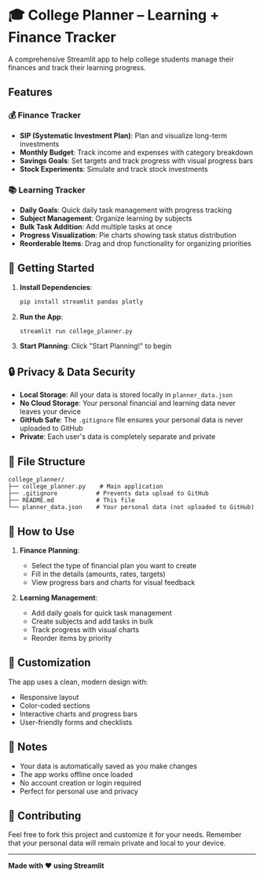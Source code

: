 # 🎓 College Planner – Learning + Finance Tracker

A comprehensive Streamlit app to help college students manage their finances and track their learning progress.

## Features

### 💰 Finance Tracker
- **SIP (Systematic Investment Plan)**: Plan and visualize long-term investments
- **Monthly Budget**: Track income and expenses with category breakdown
- **Savings Goals**: Set targets and track progress with visual progress bars
- **Stock Experiments**: Simulate and track stock investments

### 📚 Learning Tracker
- **Daily Goals**: Quick daily task management with progress tracking
- **Subject Management**: Organize learning by subjects
- **Bulk Task Addition**: Add multiple tasks at once
- **Progress Visualization**: Pie charts showing task status distribution
- **Reorderable Items**: Drag and drop functionality for organizing priorities

## 🚀 Getting Started

1. **Install Dependencies**:
   ```bash
   pip install streamlit pandas plotly
   ```

2. **Run the App**:
   ```bash
   streamlit run college_planner.py
   ```

3. **Start Planning**: Click "Start Planning!" to begin

## 🔒 Privacy & Data Security

- **Local Storage**: All your data is stored locally in `planner_data.json`
- **No Cloud Storage**: Your personal financial and learning data never leaves your device
- **GitHub Safe**: The `.gitignore` file ensures your personal data is never uploaded to GitHub
- **Private**: Each user's data is completely separate and private

## 📁 File Structure

```
college_planner/
├── college_planner.py    # Main application
├── .gitignore           # Prevents data upload to GitHub
├── README.md            # This file
└── planner_data.json    # Your personal data (not uploaded to GitHub)
```

## 🎯 How to Use

1. **Finance Planning**:
   - Select the type of financial plan you want to create
   - Fill in the details (amounts, rates, targets)
   - View progress bars and charts for visual feedback

2. **Learning Management**:
   - Add daily goals for quick task management
   - Create subjects and add tasks in bulk
   - Track progress with visual charts
   - Reorder items by priority

## 🔧 Customization

The app uses a clean, modern design with:
- Responsive layout
- Color-coded sections
- Interactive charts and progress bars
- User-friendly forms and checklists

## 📝 Notes

- Your data is automatically saved as you make changes
- The app works offline once loaded
- No account creation or login required
- Perfect for personal use and privacy

## 🤝 Contributing

Feel free to fork this project and customize it for your needs. Remember that your personal data will remain private and local to your device.

---

**Made with ❤️ using Streamlit** 
